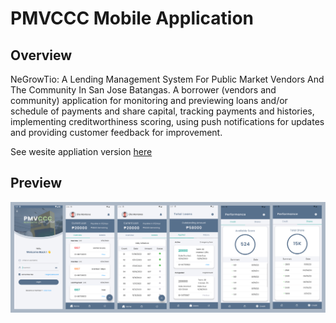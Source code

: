 # PMVCCC Mobile Application

## Overview

NeGrowTio: A Lending Management System For Public Market Vendors And The Community In San Jose Batangas. A borrower (vendors and community) application for monitoring and previewing loans and/or schedule of payments and share capital, tracking payments and histories, implementing creditworthiness scoring, using push notifications for updates and providing customer feedback for improvement.

See wesite appliation version [here](https://github.com/monrealljeriko/NGTApp-Admin)

## Preview

![mobile-preview](./assets/images/mobile-preview.png)
